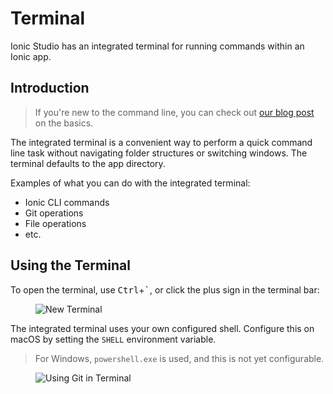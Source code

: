 ---
---


# Terminal

Ionic Studio has an integrated terminal for running commands within an Ionic app.

## Introduction

> If you're new to the command line, you can check out [our blog post](https://ionicframework.com/blog/new-to-the-command-line/) on the basics.

The integrated terminal is a convenient way to perform a quick command line task without navigating folder structures or switching windows. The terminal defaults to the app directory.

Examples of what you can do with the integrated terminal:

- Ionic CLI commands
- Git operations
- File operations
- etc.

## Using the Terminal

To open the terminal, use <kbd>Ctrl</kbd>+<kbd>\`</kbd>, or click the plus sign in the terminal bar:

<figure>
  <img alt="New Terminal" src="/docs/assets/img/studio/ss-new-terminal.png" />
</figure>

The integrated terminal uses your own configured shell. Configure this on macOS by setting the `SHELL` environment variable.

> For Windows, `powershell.exe` is used, and this is not yet configurable.

<figure>
  <img alt="Using Git in Terminal" src="/docs/assets/img/studio/ss-terminal-with-git.png" />
</figure>
